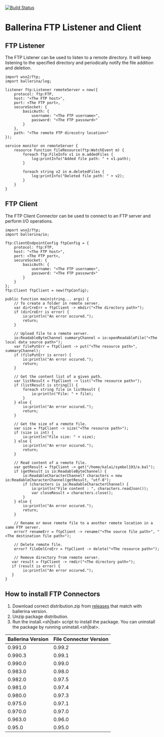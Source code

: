 [![Build Status](https://travis-ci.org/wso2-ballerina/module-ftp.svg?branch=master)](https://travis-ci.org/wso2-ballerina/module-ftp)

# **Ballerina FTP Listener and Client**

## FTP Listener
The FTP Listener can be used to listen to a remote directory. It will keep listening to the specified directory and periodically notify the file addition and deletion.

```ballerina
import wso2/ftp;
import ballerina/log;

listener ftp:Listener remoteServer = new({
    protocol: ftp:FTP,
    host: "<The FTP host>",
    port: <The FTP port>,
    secureSocket: {
        basicAuth: {
            username: "<The FTP username>",
            password: "<The FTP passowrd>"
        }
    },
    path: "<The remote FTP direcotry location>"
});

service monitor on remoteServer {
    resource function fileResource(ftp:WatchEvent m) {
        foreach ftp:FileInfo v1 in m.addedFiles {
            log:printInfo("Added file path: " + v1.path);
        }
        
        foreach string v2 in m.deletedFiles {
            log:printInfo("Deleted file path: " + v2);
        }
    }
}
```

## FTP Client
The FTP Client Connector can be used to connect to an FTP server and perform I/O operations.

```ballerina
import wso2/ftp;
import ballerina/io;

ftp:ClientEndpointConfig ftpConfig = {
    protocol: ftp:FTP,
    host: "<The FTP host>",
    port: <The FTP port>,
    secureSocket: {
        basicAuth: {
            username: "<The FTP username>",
            password: "<The FTP passowrd>"
        }
    }
};
ftp:Client ftpClient = new(ftpConfig);
    
public function main(string... args) {
    // To create a folder in remote server.
    var dirCreErr = ftpClient -> mkdir("<The directory path>");
    if (dirCreErr is error) {
        io:println("An error occured.");
        return;
    }
    
    // Upload file to a remote server.
    io:ReadableByteChannel summaryChannel = io:openReadableFile("<The local data source path>");
    var filePutErr = ftpClient -> put("<The resource path>", summaryChannel);    
    if (filePutErr is error) {
        io:println("An error occured.");
        return;
    }
    
    // Get the content list of a given path.
    var listResult = ftpClient -> list("<The resource path>");
    if (listResult is string[]) {
        foreach string file in listResult {
            io:println("File: " + file);
        }
    } else {
        io:println("An error occured.");
        return;
    }
    
    // Get the size of a remote file.
    var size = ftpClient -> size("<The resource path>");
    if (size is int) {
        io:println("File size: " + size);
    } else {
        io:println("An error occured.");
        return;
    }
    
    // Read content of a remote file.
    var getResult = ftpClient -> get("/home/kalai/symbol193/a.bal");
    if (getResult is io:ReadableByteChannel) {
        io:ReadableCharacterChannel? characters = new io:ReadableCharacterChannel(getResult, "utf-8");
        if (characters is io:ReadableCharacterChannel) {
            io:println("File content : ", characters.readJson()); 
            var closeResult = characters.close();
        }
    } else {
        io:println("An error occured.");
        return;
    }
    
    // Rename or move remote file to a another remote location in a same FTP server.
    error? renameErr = ftpClient -> rename("<The source file path>", "<The destination file path>");
    
    // Delete remote file.
    error? fileDelCreErr = ftpClient -> delete("<The resource path>");
    
    // Remove directory from remote server.
   var result = ftpClient -> rmdir("<The directory path>");
   if (result is error) {
        io:println("An error occured."); 
   }
}
```

## How to install FTP Connectors

1. Download correct distribution.zip from [releases](https://github.com/wso2-ballerina/module-ftp/releases) that match with ballerina 
  version.
2. Unzip package distribution.
3. Run the install.<sh|bat> script to install the package. You can uninstall the package by running uninstall.<sh|bat>.

| Ballerina Version | File Connector Version |
| ----------------- | ---------------------- |
| 0.991.0| 0.99.2 |
| 0.990.3| 0.99.1 |
| 0.990.0| 0.99.0 |
| 0.983.0| 0.98.0 |
| 0.982.0| 0.97.5 |
| 0.981.0| 0.97.4 |
| 0.980.0| 0.97.3 |
| 0.975.0| 0.97.1 |
| 0.970.0| 0.97.0 |
| 0.963.0| 0.96.0 |
| 0.95.0 | 0.95.0 |
